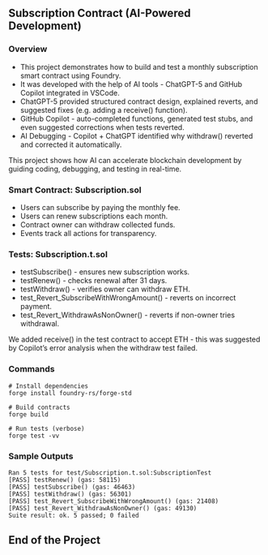 ## Subscription Contract (AI-Powered Development)
### Overview
- This project demonstrates how to build and test a monthly subscription smart contract using Foundry.
- It was developed with the help of AI tools - ChatGPT-5 and GitHub Copilot integrated in VSCode.
- ChatGPT-5 provided structured contract design, explained reverts, and suggested fixes (e.g. adding a receive() function).
- GitHub Copilot - auto-completed functions, generated test stubs, and even suggested corrections when tests reverted.
- AI Debugging - Copilot + ChatGPT identified why withdraw() reverted and corrected it automatically.

This project shows how AI can accelerate blockchain development by guiding coding, debugging, and testing in real-time.

### Smart Contract: Subscription.sol
- Users can subscribe by paying the monthly fee.
- Users can renew subscriptions each month.
- Contract owner can withdraw collected funds.
- Events track all actions for transparency.

### Tests: Subscription.t.sol
- testSubscribe() - ensures new subscription works.
- testRenew() - checks renewal after 31 days.
- testWithdraw() - verifies owner can withdraw ETH.
- test_Revert_SubscribeWithWrongAmount() - reverts on incorrect payment.
- test_Revert_WithdrawAsNonOwner() - reverts if non-owner tries withdrawal.

We added receive() in the test contract to accept ETH - this was suggested by Copilot’s error analysis when the withdraw test failed.

### Commands

```shell
# Install dependencies
forge install foundry-rs/forge-std

# Build contracts
forge build

# Run tests (verbose)
forge test -vv
```

### Sample Outputs

```shell
Ran 5 tests for test/Subscription.t.sol:SubscriptionTest
[PASS] testRenew() (gas: 58115)
[PASS] testSubscribe() (gas: 46463)
[PASS] testWithdraw() (gas: 56301)
[PASS] test_Revert_SubscribeWithWrongAmount() (gas: 21408)
[PASS] test_Revert_WithdrawAsNonOwner() (gas: 49130)
Suite result: ok. 5 passed; 0 failed
```

## End of the Project


